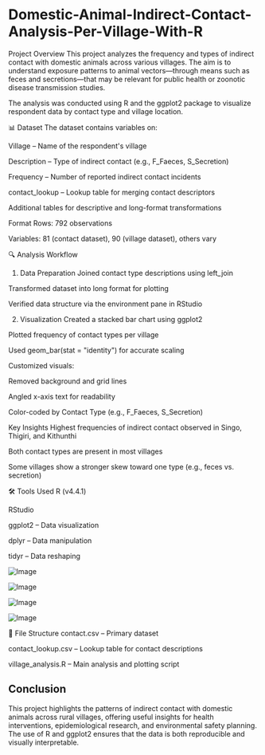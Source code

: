# Domestic-Animal-Indirect-Contact-Analysis-Per-Village-With-R

Project Overview
This project analyzes the frequency and types of indirect contact with domestic animals across various villages. The aim is to understand exposure patterns to animal vectors—through means such as feces and secretions—that may be relevant for public health or zoonotic disease transmission studies.

The analysis was conducted using R and the ggplot2 package to visualize respondent data by contact type and village location.

📊 Dataset
The dataset contains variables on:

Village – Name of the respondent's village

Description – Type of indirect contact (e.g., F_Faeces, S_Secretion)

Frequency – Number of reported indirect contact incidents

contact_lookup – Lookup table for merging contact descriptors

Additional tables for descriptive and long-format transformations

Format
Rows: 792 observations

Variables: 81 (contact dataset), 90 (village dataset), others vary

🔍 Analysis Workflow
1. Data Preparation
Joined contact type descriptions using left_join

Transformed dataset into long format for plotting

Verified data structure via the environment pane in RStudio

2. Visualization
Created a stacked bar chart using ggplot2

Plotted frequency of contact types per village

Used geom_bar(stat = "identity") for accurate scaling

Customized visuals:

Removed background and grid lines

Angled x-axis text for readability

Color-coded by Contact Type (e.g., F_Faeces, S_Secretion)

Key Insights
Highest frequencies of indirect contact observed in Singo, Thigiri, and Kithunthi

Both contact types are present in most villages

Some villages show a stronger skew toward one type (e.g., feces vs. secretion)

🛠️ Tools Used
R (v4.4.1)

RStudio

ggplot2 – Data visualization

dplyr – Data manipulation

tidyr – Data reshaping

![Image](https://github.com/user-attachments/assets/d96649a5-d807-447b-be5b-8fece9993e7a)

![Image](https://github.com/user-attachments/assets/d7aab248-ed9b-4732-a7f1-6551fe818881)

![Image](https://github.com/user-attachments/assets/0c7446dd-d75f-4e3b-8238-1625ce1c1971)

![Image](https://github.com/user-attachments/assets/ff5e9eef-1793-4f50-b1e6-4790743f16a5)

📂 File Structure
contact.csv – Primary dataset

contact_lookup.csv – Lookup table for contact descriptions

village_analysis.R – Main analysis and plotting script


## Conclusion
This project highlights the patterns of indirect contact with domestic animals across rural villages, offering useful insights for health interventions, epidemiological research, and environmental safety planning. The use of R and ggplot2 ensures that the data is both reproducible and visually interpretable.
